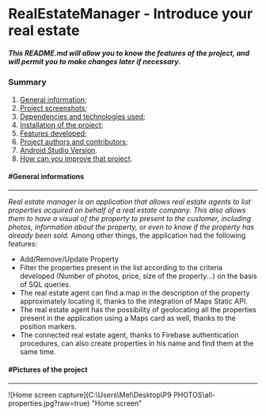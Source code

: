 # RealEstateManager - Introduce your real estate
##### *This README.md will allow you to know the features of the project, and will permit you to make changes later if necessary.*

### Summary
   1. [General information](#general-information);
   2. [Project screenshots](#project-photos);
   3. [Dependencies and technologies used](#technologies-used);
   4. [Installation of the project](#how-to-install);
   5. [Features developed](#features-developed);
   6. [Project authors and contributors](#authors-and-contributors);
   7. [Android Studio Version](#version-android-studio).
   8. [How can you improve that project](#how-to-improve).

#### #General informations
***
*Real estate manager is an application that allows real estate agents to list properties acquired on behalf of a real estate company. 
This also allows them to have a visual of the property to present to the customer, including photos, information about the property, or even to know if the property has already been sold.*
Among other things, the application had the following features:
* Add/Remove/Update Property
* Filter the properties present in the list according to the criteria developed (Number of photos, price, size of the property...) on the basis of SQL queries.
* The real estate agent can find a map in the description of the property approximately locating it, thanks to the integration of Maps Static API.
* The real estate agent has the possibility of geolocating all the properties present in the application using a Maps card as well, thanks to the position markers.
* The connected real estate agent, thanks to Firebase authentication procedures, can also create properties in his name and find them at the same time.


#### #Pictures of the project
***
![Home screen capture](C:\Users\Mel\Desktop\P9 PHOTOS\all-properties.jpg?raw=true) "Home screen"

